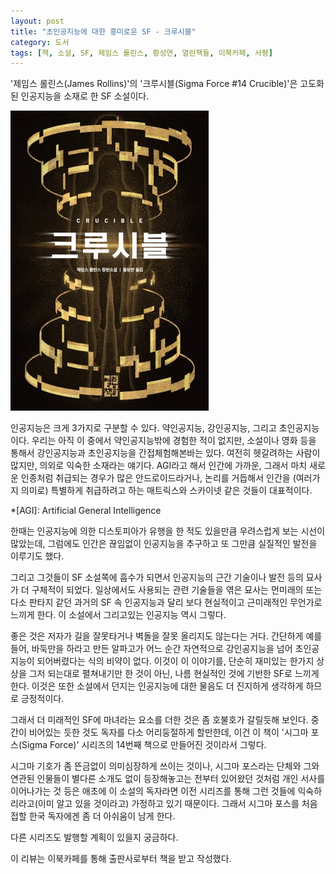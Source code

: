 ```yaml
---
layout: post
title: "초인공지능에 대한 흥미로운 SF - 크루시블"
category: 도서
tags: [책, 소설, SF, 제임스 롤린스, 황성연, 열린책들, 이북카페, 서평]
---
```


'제임스 롤린스(James Rollins)'의
'크루시블(Sigma Force #14 Crucible)'은
고도화된 인공지능을 소재로 한 SF 소설이다.

![표지](/images/book/sigma-force-14-crucible-book-h480.jpg)

인공지능은 크게 3가지로 구분할 수 있다.
약인공지능, 강인공지능, 그리고 초인공지능이다.
우리는 아직 이 중에서 약인공지능밖에 경험한 적이 없지만,
소설이나 영화 등을 통해서 강인공지능과 초인공지능을 간접체험해본바는 있다.
여전히 헷갈려하는 사람이 많지만, 의외로 익숙한 소재라는 얘기다.
AGI라고 해서 인간에 가까운, 그래서 마치 새로운 인종처럼 취급되는 경우가 많은 안드로이드라거나,
논리를 거듭해서 인간을 (여러가지 의미로) 특별하게 취급하려고 하는 매트릭스와 스카이넷 같은 것들이 대표적이다.

*[AGI]: Artificial General Intelligence

한때는 인공지능에 의한 디스토피아가 유행을 한 적도 있을만큼 우려스럽게 보는 시선이 많았는데,
그럼에도 인간은 끊임없이 인공지능을 추구하고
또 그만큼 실질적인 발전을 이루기도 했다.

그리고 그것들이 SF 소설쪽에 흡수가 되면서
인공지능의 근간 기술이나 발전 등의 묘사가 더 구체적이 되었다.
일상에서도 사용되는 관련 기술들을 엮은 묘사는
먼미래의 또는 다소 판타지 같던 과거의 SF 속 인공지능과 달리
보다 현실적이고 근미래적인 무언가로 느끼게 한다.
이 소설에서 그리고있는 인공지능 역시 그렇다.

좋은 것은 저자가 길을 잘못타거나 벽돌을 잘못 올리지도 않는다는 거다.
간단하게 예를들어, 바둑만을 하라고 만든 알파고가 어느 순간 자연적으로 강인공지능을 넘어 초인공지능이 되어버렸다는 식의 비약이 없다.
이것이 이 이야기를,
단순히 재미있는 한가지 상상을 그저 되는대로 펼쳐내기만 한 것이 아닌,
나름 현실적인 것에 기반한 SF로 느끼게 한다.
이것은 또한 소설에서 던지는 인공지능에 대한 물음도 더 진지하게 생각하게 하므로 긍정적이다.

그래서 더 미래적인 SF에 마녀라는 요소를 더한 것은 좀 호불호가 갈릴듯해 보인다.
중간이 비어있는 듯한 것도 독자를 다소 어리둥절하게 할만한데,
이건 이 책이 '시그마 포스(Sigma Force)' 시리즈의 14번째 책으로 만들어진 것이라서 그렇다.

시그마 기호가 좀 뜬금없이 의미심장하게 쓰이는 것이나,
시그마 포스라는 단체와 그와 연관된 인물들이 별다른 소개도 없이 등장해놓고는
전부터 있어왔던 것처럼 개인 서사를 이어나가는 것 등은
애초에 이 소설의 독자라면 이전 시리즈를 통해 그런 것들에 익숙하리라고(이미 알고 있을 것이라고) 가정하고 있기 때문이다.
그래서 시그마 포스를 처음접할 한국 독자에겐 좀 더 아쉬움이 남게 한다.

다른 시리즈도 발행할 계획이 있을지 궁금하다.



<div class="im im-info">
이 리뷰는 이북카페를 통해 출판사로부터 책을 받고 작성했다.
</div>
